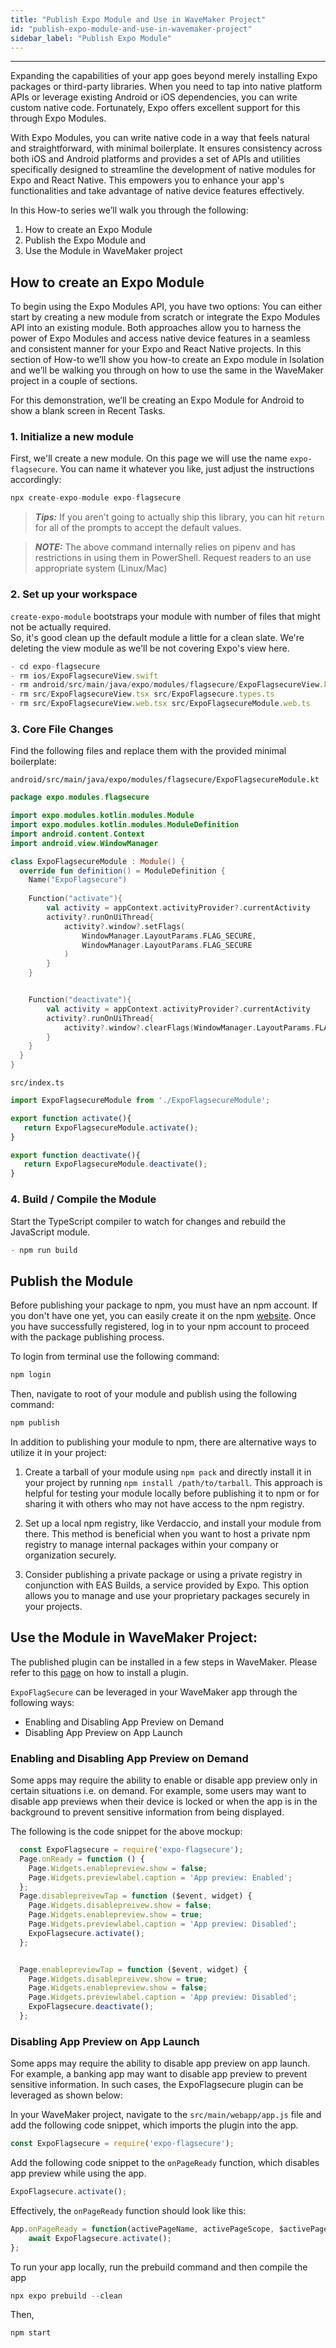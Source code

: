 ```yaml
---
title: "Publish Expo Module and Use in WaveMaker Project"
id: "publish-expo-module-and-use-in-wavemaker-project"
sidebar_label: "Publish Expo Module"
---
```

---
Expanding the capabilities of your app goes beyond merely installing Expo packages or third-party libraries. When you need to tap into native platform APIs or leverage existing Android or iOS dependencies, you can write custom native code. Fortunately, Expo offers excellent support for this through Expo Modules.

With Expo Modules, you can write native code in a way that feels natural and straightforward, with minimal boilerplate. It ensures consistency across both iOS and Android platforms and provides a set of APIs and utilities specifically designed to streamline the development of native modules for Expo and React Native. This empowers you to enhance your app's functionalities and take advantage of native device features effectively.

In this How-to series we’ll walk you through the following:
1. How to create an Expo Module
2. Publish the Expo Module and
3. Use the Module in WaveMaker project

## How to create an Expo Module

To begin using the Expo Modules API, you have two options: You can either start by creating a new module from scratch or integrate the Expo Modules API into an existing module. Both approaches allow you to harness the power of Expo Modules and access native device features in a seamless and consistent manner for your Expo and React Native projects. In this section of How-to we’ll show you how-to create an Expo module in Isolation and we’ll be walking you through on how to use the same in the WaveMaker project in a couple of sections.

For this demonstration, we’ll be creating an Expo Module for Android to show a blank screen in Recent Tasks.

### 1. Initialize a new module

First, we'll create a new module. On this page we will use the name `expo-flagsecure`. You can name it whatever you like, just adjust the instructions accordingly:

```javascript
npx create-expo-module expo-flagsecure
```
> **_Tips:_** If you aren't going to actually ship this library, you can hit `return` for all of the prompts to accept the default values.

> **_NOTE:_** The above command internally relies on pipenv and has restrictions in using them in PowerShell. Request readers to an use appropriate system (Linux/Mac)


### 2. Set up your workspace

`create-expo-module` bootstraps your module with number of files that might not be actually required.  
So, it's good clean up the default module a little for a clean slate. We're deleting the view module as we'll be not covering Expo's view here.


```javascript
- cd expo-flagsecure
- rm ios/ExpoFlagsecureView.swift
- rm android/src/main/java/expo/modules/flagsecure/ExpoFlagsecureView.kt
- rm src/ExpoFlagsecureView.tsx src/ExpoFlagsecure.types.ts
- rm src/ExpoFlagsecureView.web.tsx src/ExpoFlagsecureModule.web.ts
```

### 3. Core File Changes 

Find the following files and replace them with the provided minimal boilerplate:

`android/src/main/java/expo/modules/flagsecure/ExpoFlagsecureModule.kt`

```kotlin
package expo.modules.flagsecure

import expo.modules.kotlin.modules.Module
import expo.modules.kotlin.modules.ModuleDefinition
import android.content.Context
import android.view.WindowManager

class ExpoFlagsecureModule : Module() {
  override fun definition() = ModuleDefinition {
    Name("ExpoFlagsecure")
    
    Function("activate"){
        val activity = appContext.activityProvider?.currentActivity
        activity?.runOnUiThread{
            activity?.window?.setFlags(
                WindowManager.LayoutParams.FLAG_SECURE,
                WindowManager.LayoutParams.FLAG_SECURE
            )
        }
    }


    Function("deactivate"){
        val activity = appContext.activityProvider?.currentActivity
        activity?.runOnUiThread{
            activity?.window?.clearFlags(WindowManager.LayoutParams.FLAG_SECURE)
        }
    }
  }
}
```

`src/index.ts`

```javascript
import ExpoFlagsecureModule from './ExpoFlagsecureModule';

export function activate(){
   return ExpoFlagsecureModule.activate();
}

export function deactivate(){
   return ExpoFlagsecureModule.deactivate();
}
```

### 4. Build / Compile the Module

Start the TypeScript compiler to watch for changes and rebuild the JavaScript module.

```javascript
- npm run build
```


## Publish the Module

Before publishing your package to npm, you must have an npm account. If you don't have one yet, you can easily create it on the npm [website](https://www.npmjs.com/). Once you have successfully registered, log in to your npm account to proceed with the package publishing process.

To login from terminal use the following command:

```javascript
npm login
```

Then, navigate to root of your module and publish using the following command:

```javascript
npm publish
```

In addition to publishing your module to npm, there are alternative ways to utilize it in your project:

1. Create a tarball of your module using `npm pack` and directly install it in your project by running `npm install /path/to/tarball`. This approach is helpful for testing your module locally before publishing it to npm or for sharing it with others who may not have access to the npm registry.

2. Set up a local npm registry, like Verdaccio, and install your module from there. This method is beneficial when you want to host a private npm registry to manage internal packages within your company or organization securely.

3. Consider publishing a private package or using a private registry in conjunction with EAS Builds, a service provided by Expo. This option allows you to manage and use your proprietary packages securely in your projects.

## Use the Module in WaveMaker Project:

The published plugin can be installed in a few steps in WaveMaker. 
Please refer to this [page](https://docs.wavemaker.com/learn/react-native/third-party-expo-plugins#expo) on how to install a plugin.

`ExpoFlagSecure` can be leveraged in your WaveMaker app through the following ways:


- Enabling and Disabling App Preview on Demand
- Disabling App Preview on App Launch

### Enabling and Disabling App Preview on Demand

Some apps may require the ability to enable or disable app preview only in certain situations i.e. on demand. For example, some users may want to disable app previews when their device is locked or when the app is in the background to prevent sensitive information from being displayed.

The following is the code snippet for the above mockup:

```javascript
  const ExpoFlagsecure = require('expo-flagsecure');
  Page.onReady = function () {
    Page.Widgets.enablepreview.show = false;
    Page.Widgets.previewlabel.caption = 'App preview: Enabled';
  };
  Page.disablepreivewTap = function ($event, widget) {
    Page.Widgets.disablepreivew.show = false;
    Page.Widgets.enablepreview.show = true;
    Page.Widgets.previewlabel.caption = 'App preview: Disabled';
    ExpoFlagsecure.activate();
  };


  Page.enablepreviewTap = function ($event, widget) {
    Page.Widgets.disablepreivew.show = true;
    Page.Widgets.enablepreview.show = false;
    Page.Widgets.previewlabel.caption = 'App preview: Disabled';
    ExpoFlagsecure.deactivate();
  };
```

### Disabling App Preview on App Launch

Some apps may require the ability to disable app preview on app launch. For example, a banking app may want to disable app preview to prevent sensitive information. In such cases, the ExpoFlagsecure plugin can be leveraged as shown below:

In your WaveMaker project, navigate to the `src/main/webapp/app.js` file and add the following code snippet, which imports the plugin into the app.

```javascript
const ExpoFlagsecure = require('expo-flagsecure');
```

Add the following code snippet to the `onPageReady` function, which disables app preview while using the app.

```javascript
ExpoFlagsecure.activate();
```

Effectively, the `onPageReady` function should look like this:

```javascript
App.onPageReady = function(activePageName, activePageScope, $activePageEl) {
    await ExpoFlagsecure.activate();
};
```

To run your app locally, run the prebuild command and then compile the app

```javascript
npx expo prebuild --clean
```
Then, 

```javascript
npm start
```


